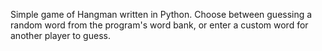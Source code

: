 Simple game of Hangman written in Python. Choose between guessing a random word from the program's word bank, or enter a custom word for another player to guess.
